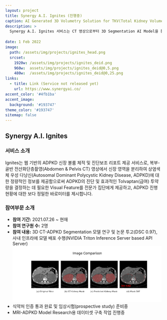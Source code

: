 ```yaml
---
layout: project
title: Synergy A.I. Ignites (진행중)
caption: AI Generated 3D Volumetry Solution for TKV(Total Kidney Volume)
description: >
  Synergy A.I. Ignites 서비스는 CT 영상으로부터 3D Segmentation AI Model을 통해 Kidney를 구분하고, 3D 렌더링 결과물과 함께 TKV, 진단 보조 Report 페이지를 제공해 빠른 의사결정을 돕습니다. 
  
date: 1 Feb 2022
image: 
  path: /assets/img/projects/ignites_head.png
  srcset: 
    1920w: /assets/img/projects/ignites_deid.png
    960w:  assets/img/projects/ignites_deid@0,5.png
    480w:  /assets/img/projects/ignites_deid@0,25.png
links:
  - title: Link (Service not released yet)
    url: https://www.synergyai.co/
accent_color: '#4fb1ba'
accent_image:
  background: '#193747'
theme_color: '#193747'
sitemap: false
---
```


## Synergy A.I. Ignites 
### 서비스 소개
Ignites는 웹 기반의 ADPKD 신장 볼륨 체적 및 진단보조 리포트 제공 서비스로, 복부-골반 전산화단층촬영(Abdomen & Pelvis CT) 영상에서 신장 영역을 분리하여 상염색체 우성 다낭신(Autosomal Dominant Polycystic Kidney Disease, ADPKD)에 대한 정량적인 정보를 제공함으로써 ADPKD의 진단 및 효과적인 Tolvaptan(급여) 투약량을 결정하는 데 필요한 Visual Feature를 전문가 집단에게 제공하고, ADPKD 진행 현황에 대한 보다 정밀한 바로미터를 제시합니다.

### 참여부문 소개 
- <b>참여 기간:</b> 2021.07.26 ~ 현재
- <b>참여 연구원 수:</b> 2명
- <b>참여 내용:</b> 3D CT-ADPKD Segmentation 모델 연구 및 논문 투고(DSC 0.97), 사내 인프라에 모델 배포 수행(NVIDIA Triton Inference Server based API Server)
  ![](/assets/img/projects/01_0001_data_v4_slice80.png)
- 식약처 인증 통과 완료 및 임상시험(prospective study) 준비중
- MRI-ADPKD Model Research용 데이터셋 구축 작업 진행중 
